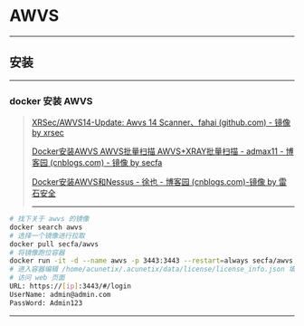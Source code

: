 # AWVS

---

## 安装

---

### docker 安装 AWVS

> [XRSec/AWVS14-Update: Awvs 14 Scanner、fahai (github.com) - 镜像 by xrsec](https://github.com/XRSec/AWVS14-Update)
>
> [Docker安装AWVS AWVS批量扫描 AWVS+XRAY批量扫描 - admax11 - 博客园 (cnblogs.com) - 镜像 by secfa](https://www.cnblogs.com/ctfisnull/p/15059461.html)
>
> [Docker安装AWVS和Nessus - 徐也 - 博客园 (cnblogs.com)-镜像 by 雷石安全](https://www.cnblogs.com/hxlinux/p/14749230.html)
>
> ----

```bash
# 找下关于 awvs 的镜像
docker search awvs
# 选择一个镜像进行拉取
docker pull secfa/awvs
# 将镜像跑位容器
docker run -it -d --name awvs -p 3443:3443 --restart=always secfa/awvs:latest
# 进入容器编辑 /home/acunetix/.acunetix/data/license/license_info.json 填入 license 信息
# 访问 web 页面
URL: https://[ip]:3443/#/login
UserName: admin@admin.com
PassWord: Admin123
```

---

